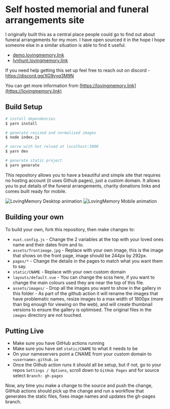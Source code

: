 # Self hosted memorial and funeral arrangements site
I originally built this as a central place people could go to find out about funeral arrangements for my mom. I have open sourced it in the hope I hope someone else in a similar situation is able to find it useful.

* [demo.lovingmemory.link](https://demo.lovingmemory.link)
* [lynhunt.lovingmemory.link](https://lynhunt.lovingmemory.link)

If you need help getting this set up feel free to reach out on discord - https://discord.gg/XG9vyq3M9N

You can get more information from [https://lovingmemory.link](https://lovingmemory.link)

## Build Setup

```bash
# install dependencies
$ yarn install

# generate resized and normalised images
$ node index.js

# serve with hot reload at localhost:3000
$ yarn dev

# generate static project
$ yarn generate
```

This repository allows you to have a beautiful and simple site that requires no hosting account (it uses Github pages), just a custom domain. It allows you to put details of the funeral arrangements, charity donations links and comes built ready for mobile.

![LovingMemory Desktop animation](https://i.imgur.com/uaUOGdn.gif)
![LovingMemory Mobile animation](https://i.imgur.com/Eu9WsP2.gif)

## Building your own
To build your own, fork this repository, then make changes to:
* `nuxt.config.js` - Change the 2 variables at the top with your loved ones name and their dates from and to.
* `assets/frontimage.jpg` - Replace with your own image, this is the image that shows on the front page, image should be 244px by 292px.
* `pages/*` - Change the details in the pages to match what you want them to say.
* `static/CNAME` - Replace with your own custom domain
* `layouts/default.vue` - You can change the scss here, if you want to change the main colours used they are near the top of this file.
* `assets/images/` - Drop all the images you want to show in the gallery in this folder - As part of the github action it will rename the images that have problematic names, resize images to a max width of 1800px (more than big enough for viewing on the web), and will create thumbnail versions to ensure the gallery is optimised. The original files in the `images` directory are not touched.

## Putting Live
* Make sure you have GitHub actions running
* Make sure you have set `static/CNAME` to what it needs to be
* On your nameservers point a CNAME from your custom domain to `<username>.github.io`
* Once the Github action runs it should all be setup, but if not, go to your repos `Settings / Options`, scroll down to `GitHub Pages` and for source select `Branch: gh-pages`

Now, any time you make a change to the source and push the change, GitHub actions should pick up the change and run a workflow that generates the static files, fixes image names and updates the gh-pages branch.
